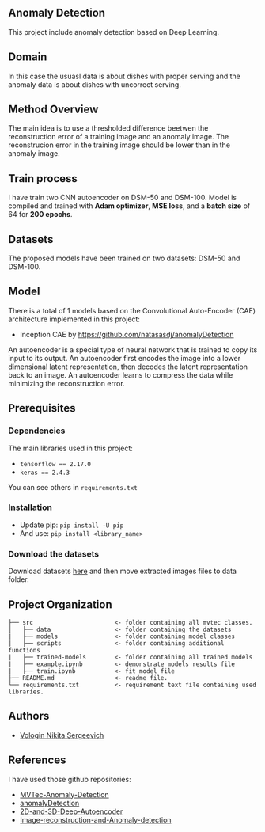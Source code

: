 ## Anomaly Detection
This project include anomaly detection based on Deep Learning.

## Domain
In this case the usuasl data is about dishes with proper serving and the anomaly data is about dishes with uncorrect serving.

## Method Overview 
The main idea is to use a thresholded difference beetwen the reconstruction error of a training image and an anomaly image. The reconstrucion error in the training image should be lower than in the anomaly image.

## Train process
I have train two CNN autoencoder on DSM-50 and DSM-100. Model is compiled and trained with **Adam optimizer**, **MSE loss**, and a **batch size** of 64 for **200 epochs**.

## Datasets
The proposed models have been trained on two datasets: DSM-50 and DSM-100.

## Model
There is a total of 1 models based on the Convolutional Auto-Encoder (CAE) architecture implemented in this project:

* Inception CAE by  https://github.com/natasasdj/anomalyDetection 
  
An autoencoder is a special type of neural network that is trained to copy its input to its output. An autoencoder first encodes the image into a lower dimensional latent representation, then decodes the latent representation back to an image. An autoencoder learns to compress the data while minimizing the reconstruction error.

## Prerequisites

### Dependencies
The main libraries used in this project:
*  `tensorflow == 2.17.0` 
* `keras == 2.4.3`
  
You can see others in `requirements.txt`

### Installation

* Update pip: `pip install -U pip`
* And use: `pip install <library_name>`

### Download the datasets

Download datasets [here](https://disk.yandex.ru/d/5RngW1_VZEflnw) and then move extracted images files to data folder.

## Project Organization
```
├── src                       <- folder containing all mvtec classes.
│   ├── data                  <- folder containing the datasets
|   ├── models                <- folder containing model classes
|   ├── scripts               <- folder containing additional functions
|   ├── trained-models        <- folder containing all trained models
|   ├── example.ipynb         <- demonstrate models results file 
|   ├── train.ipynb           <- fit model file 
├── README.md                 <- readme file.
└── requirements.txt          <- requirement text file containing used libraries.
```

## Authors
* [Vologin Nikita Sergeevich](https://github.com/NikitaVologin)

## References
I have used those github repositories:
* [MVTec-Anomaly-Detection](https://github.com/AdneneBoumessouer/MVTec-Anomaly-Detection/tree/master)
* [anomalyDetection](https://github.com/natasasdj/anomalyDetection/tree/master)
* [2D-and-3D-Deep-Autoencoder](https://github.com/laurahanu/2D-and-3D-Deep-Autoencoder)
* [Image-reconstruction-and-Anomaly-detection](https://github.com/sohamk10/Image-reconstruction-and-Anomaly-detection)